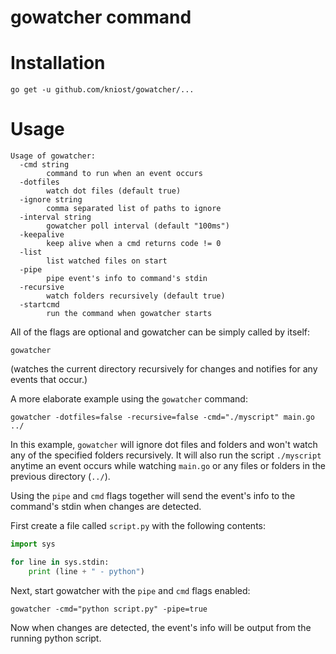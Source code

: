 # gowatcher command

# Installation

```shell
go get -u github.com/kniost/gowatcher/...
```

# Usage

```
Usage of gowatcher:
  -cmd string
    	command to run when an event occurs
  -dotfiles
    	watch dot files (default true)
  -ignore string
        comma separated list of paths to ignore
  -interval string
    	gowatcher poll interval (default "100ms")
  -keepalive
    	keep alive when a cmd returns code != 0
  -list
    	list watched files on start
  -pipe
    	pipe event's info to command's stdin
  -recursive
    	watch folders recursively (default true)
  -startcmd
    	run the command when gowatcher starts
```

All of the flags are optional and gowatcher can be simply called by itself:
```shell
gowatcher
```
(watches the current directory recursively for changes and notifies for any events that occur.)

A more elaborate example using the `gowatcher` command:
```shell
gowatcher -dotfiles=false -recursive=false -cmd="./myscript" main.go ../
```
In this example, `gowatcher` will ignore dot files and folders and won't watch any of the specified folders recursively. It will also run the script `./myscript` anytime an event occurs while watching `main.go` or any files or folders in the previous directory (`../`).

Using the `pipe` and `cmd` flags together will send the event's info to the command's stdin when changes are detected.

First create a file called `script.py` with the following contents:
```python
import sys

for line in sys.stdin:
	print (line + " - python")
```

Next, start gowatcher with the `pipe` and `cmd` flags enabled:
```shell
gowatcher -cmd="python script.py" -pipe=true
```

Now when changes are detected, the event's info will be output from the running python script.
